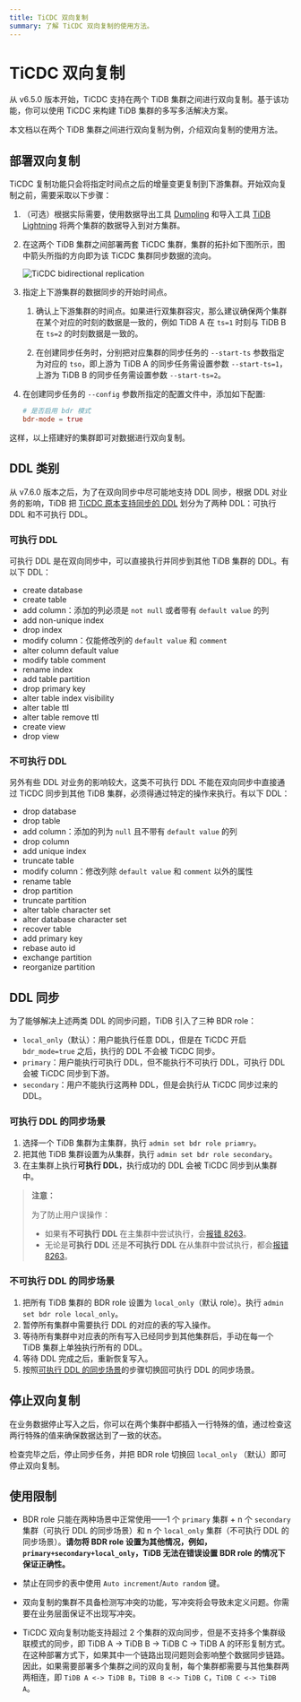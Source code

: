 ```yaml
---
title: TiCDC 双向复制
summary: 了解 TiCDC 双向复制的使用方法。
---
```


# TiCDC 双向复制

从 v6.5.0 版本开始，TiCDC 支持在两个 TiDB 集群之间进行双向复制。基于该功能，你可以使用 TiCDC 来构建 TiDB 集群的多写多活解决方案。

本文档以在两个 TiDB 集群之间进行双向复制为例，介绍双向复制的使用方法。

## 部署双向复制

TiCDC 复制功能只会将指定时间点之后的增量变更复制到下游集群。开始双向复制之前，需要采取以下步骤：

1. （可选）根据实际需要，使用数据导出工具 [Dumpling](/dumpling-overview.md) 和导入工具 [TiDB Lightning](/tidb-lightning/tidb-lightning-overview.md) 将两个集群的数据导入到对方集群。

2. 在这两个 TiDB 集群之间部署两套 TiCDC 集群，集群的拓扑如下图所示，图中箭头所指的方向即为该 TiCDC 集群同步数据的流向。

    ![TiCDC bidirectional replication](/media/ticdc/ticdc-bidirectional-replication.png)

3. 指定上下游集群的数据同步的开始时间点。

    1. 确认上下游集群的时间点。如果进行双集群容灾，那么建议确保两个集群在某个对应的时刻的数据是一致的，例如 TiDB A 在 `ts=1` 时刻与 TiDB B 在 `ts=2` 的时刻数据是一致的。

    2. 在创建同步任务时，分别把对应集群的同步任务的 `--start-ts` 参数指定为对应的 `tso`，即上游为 TiDB A 的同步任务需设置参数 `--start-ts=1`，上游为 TiDB B 的同步任务需设置参数 `--start-ts=2`。

4. 在创建同步任务的 `--config` 参数所指定的配置文件中，添加如下配置:

    ```toml
    # 是否启用 bdr 模式
    bdr-mode = true
    ```

这样，以上搭建好的集群即可对数据进行双向复制。

## DDL 类别

从 v7.6.0 版本之后，为了在双向同步中尽可能地支持 DDL 同步，根据 DDL 对业务的影响，TiDB 把 [TiCDC 原本支持同步的 DDL](ticdc-ddl.md) 划分为了两种 DDL：可执行 DDL 和不可执行 DDL。

### 可执行 DDL

可执行 DDL 是在双向同步中，可以直接执行并同步到其他 TiDB 集群的 DDL。有以下 DDL：
- create database
- create table
- add column：添加的列必须是 `not null` 或者带有 `default value` 的列
- add non-unique index
- drop index
- modify column：仅能修改列的 `default value` 和 `comment`
- alter column default value
- modify table comment
- rename index
- add table partition
- drop primary key
- alter table index visibility
- alter table ttl
- alter table remove ttl
- create view
- drop view

### 不可执行 DDL

另外有些 DDL 对业务的影响较大，这类不可执行 DDL 不能在双向同步中直接通过 TiCDC 同步到其他 TiDB 集群，必须得通过特定的操作来执行。有以下 DDL：
- drop database
- drop table
- add column：添加的列为 `null` 且不带有 `default value` 的列
- drop column
- add unique index
- truncate table
- modify column：修改列除 `default value` 和 `comment` 以外的属性
- rename table
- drop partition
- truncate partition
- alter table character set
- alter database character set
- recover table
- add primary key
- rebase auto id
- exchange partition
- reorganize partition

## DDL 同步

为了能够解决上述两类 DDL 的同步问题，TiDB 引入了三种 BDR role：
- `local_only`（默认）：用户能执行任意 DDL，但是在 TiCDC 开启 `bdr_mode=true` 之后，执行的 DDL 不会被 TiCDC 同步。
- `primary`：用户能执行可执行 DDL，但不能执行不可执行 DDL，可执行 DDL 会被 TiCDC 同步到下游。
- `secondary`：用户不能执行这两种 DDL，但是会执行从 TiCDC 同步过来的 DDL。

### 可执行 DDL 的同步场景

1. 选择一个 TiDB 集群为主集群，执行 `admin set bdr role priamry`。
2. 把其他 TiDB 集群设置为从集群，执行 `admin set bdr role secondary`。
3. 在主集群上执行**可执行 DDL**，执行成功的 DDL 会被 TiCDC 同步到从集群中。

> **注意：**
>
> 为了防止用户误操作：
> - 如果有**不可执行 DDL** 在主集群中尝试执行，会[报错 8263](../error-codes.md)。
> - 无论是**可执行 DDL** 还是**不可执行 DDL** 在从集群中尝试执行，都会[报错 8263](../error-codes.md)。

### 不可执行 DDL 的同步场景

1. 把所有 TiDB 集群的 BDR role 设置为 `local_only`（默认 role）。执行 `admin set bdr role local_only`。
2. 暂停所有集群中需要执行 DDL 的对应的表的写入操作。
3. 等待所有集群中对应表的所有写入已经同步到其他集群后，手动在每一个 TiDB 集群上单独执行所有的 DDL。
4. 等待 DDL 完成之后，重新恢复写入。
5. 按照[可执行 DDL 的同步场景](###可执行-DDL-的同步场景)的步骤切换回可执行 DDL 的同步场景。

## 停止双向复制

在业务数据停止写入之后，你可以在两个集群中都插入一行特殊的值，通过检查这两行特殊的值来确保数据达到了一致的状态。

检查完毕之后，停止同步任务，并把 BDR role 切换回 `local_only` （默认）即可停止双向复制。

## 使用限制

- BDR role 只能在两种场景中正常使用——1 个 `primary` 集群 + n 个 `secondary` 集群（可执行 DDL 的同步场景）和 n 个 `local_only` 集群（不可执行 DDL 的同步场景）。**请勿将 BDR role 设置为其他情况，例如，`primary+secondary+local_only`，TiDB 无法在错误设置 BDR role 的情况下保证正确性。**

- 禁止在同步的表中使用 `Auto increment`/`Auto random` 键。

- 双向复制的集群不具备检测写冲突的功能，写冲突将会导致未定义问题。你需要在业务层面保证不出现写冲突。

- TiCDC 双向复制功能支持超过 2 个集群的双向同步，但是不支持多个集群级联模式的同步，即 TiDB A -> TiDB B ->  TiDB C -> TiDB A 的环形复制方式。在这种部署方式下，如果其中一个链路出现问题则会影响整个数据同步链路。因此，如果需要部署多个集群之间的双向复制，每个集群都需要与其他集群两两相连，即 `TiDB A <-> TiDB B`，`TiDB B <-> TiDB C`，`TiDB C <-> TiDB A`。
